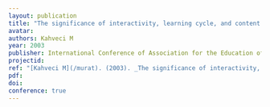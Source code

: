 ```yaml
---
layout: publication
title: "The significance of interactivity, learning cycle, and content knowledge in science teaching and teacher preparation programs"
avatar:
authors: Kahveci M
year: 2003
publisher: International Conference of Association for the Education of Teachers of Science (AETS)
projectid:
ref: "[Kahveci M](/murat). (2003). _The significance of interactivity, learning cycle, and content knowledge in science teaching and teacher preparation programs_. Paper presented at the International Conference of Association for the Education of Teachers of Science (AETS). St. Louis Hyatt at Union Station, Missouri, USA. January 29 - February 2, 2003."
pdf:
doi:
conference: true
---
```

